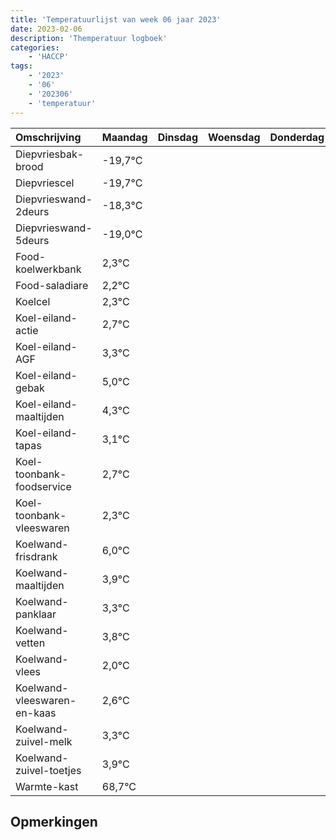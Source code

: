 ```yaml
---
title: 'Temperatuurlijst van week 06 jaar 2023'
date: 2023-02-06
description: 'Themperatuur logboek'
categories:
    - 'HACCP'
tags:
    - '2023'
    - '06'
    - '202306'
    - 'temperatuur'
---
```

|Omschrijving|Maandag|Dinsdag|Woensdag|Donderdag|Vrijdag|Zaterdag|Zondag|
|:---|:---|:---|:---|:---|:---|:---|:---|
|Diepvriesbak-brood|-19,7°C| | | | | | |
|Diepvriescel|-19,7°C| | | | | | |
|Diepvrieswand-2deurs|-18,3°C| | | | | | |
|Diepvrieswand-5deurs|-19,0°C| | | | | | |
|Food-koelwerkbank|2,3°C| | | | | | |
|Food-saladiare|2,2°C| | | | | | |
|Koelcel|2,3°C| | | | | | |
|Koel-eiland-actie|2,7°C| | | | | | |
|Koel-eiland-AGF|3,3°C| | | | | | |
|Koel-eiland-gebak|5,0°C| | | | | | |
|Koel-eiland-maaltijden|4,3°C| | | | | | |
|Koel-eiland-tapas|3,1°C| | | | | | |
|Koel-toonbank-foodservice|2,7°C| | | | | | |
|Koel-toonbank-vleeswaren|2,3°C| | | | | | |
|Koelwand-frisdrank|6,0°C| | | | | | |
|Koelwand-maaltijden|3,9°C| | | | | | |
|Koelwand-panklaar|3,3°C| | | | | | |
|Koelwand-vetten|3,8°C| | | | | | |
|Koelwand-vlees|2,0°C| | | | | | |
|Koelwand-vleeswaren-en-kaas|2,6°C| | | | | | |
|Koelwand-zuivel-melk|3,3°C| | | | | | |
|Koelwand-zuivel-toetjes|3,9°C| | | | | | |
|Warmte-kast|68,7°C| | | | | | |

## Opmerkingen


